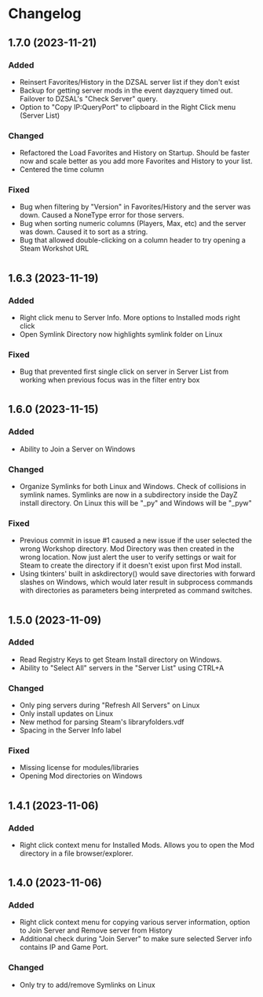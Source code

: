 # Changelog
## 1.7.0 (2023-11-21)
### Added
* Reinsert Favorites/History in the DZSAL server list if they don't exist
* Backup for getting server mods in the event dayzquery timed out. Failover to DZSAL's "Check Server" query.
* Option to "Copy IP:QueryPort" to clipboard in the Right Click menu (Server List)

### Changed
* Refactored the Load Favorites and History on Startup. Should be faster now and scale better as you add more Favorites and History to your list.
* Centered the time column

### Fixed
* Bug when filtering by "Version" in Favorites/History and the server was down. Caused a NoneType error for those servers.
* Bug when sorting numeric columns (Players, Max, etc) and the server was down. Caused it to sort as a string.
* Bug that allowed double-clicking on a column header to try opening a Steam Workshot URL
#

## 1.6.3 (2023-11-19)
### Added
* Right click menu to Server Info. More options to Installed mods right click
* Open Symlink Directory now highlights symlink folder on Linux

### Fixed
* Bug that prevented first single click on server in Server List from working when previous focus was in the filter entry box
#

## 1.6.0 (2023-11-15)
### Added
* Ability to Join a Server on Windows

### Changed
* Organize Symlinks for both Linux and Windows. Check of collisions in symlink names. Symlinks are now in a subdirectory inside the DayZ install directory. On Linux this will be "_py" and Windows will be "_pyw"

### Fixed
* Previous commit in issue #1 caused a new issue if the user selected the wrong Workshop directory. Mod Directory was then created in the wrong location. Now just alert the user to verify settings or wait for Steam to create the directory if it doesn't exist upon first Mod install.
* Using tkinters' built in askdirectory() would save directories with forward slashes on Windows, which would later result in subprocess commands with directories as parameters being interpreted as command switches.
#

## 1.5.0 (2023-11-09)
### Added
* Read Registry Keys to get Steam Install directory on Windows.
* Ability to "Select All" servers in the "Server List" using CTRL+A

### Changed
* Only ping servers during "Refresh All Servers" on Linux
* Only install updates on Linux
* New method for parsing Steam's libraryfolders.vdf
* Spacing in the Server Info label

### Fixed
* Missing license for modules/libraries
* Opening Mod directories on Windows
#

## 1.4.1 (2023-11-06)
### Added
* Right click context menu for Installed Mods. Allows you to open the Mod directory in a file browser/explorer.
#

## 1.4.0 (2023-11-06)
### Added
* Right click context menu for copying various server information, option to Join Server and Remove server from History
* Additional check during "Join Server" to make sure selected Server info contains IP and Game Port.

### Changed
* Only try to add/remove Symlinks on Linux

